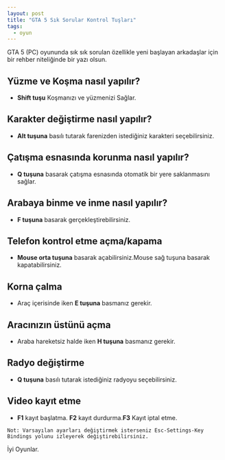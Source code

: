 ```yaml
---
layout: post
title: "GTA 5 Sık Sorular Kontrol Tuşları"
tags:
  - oyun
---
```


GTA 5 (PC) oyununda sık sık sorulan özellikle yeni başlayan arkadaşlar için bir rehber niteliğinde bir yazı olsun.

## Yüzme ve Koşma nasıl yapılır?

- **Shift tuşu** Koşmanızı ve yüzmenizi Sağlar.

## Karakter değiştirme nasıl yapılır?

- **Alt tuşuna** basılı tutarak farenizden istediğiniz karakteri seçebilirsiniz.

## Çatışma esnasında korunma nasıl yapılır?

- **Q tuşuna** basarak çatışma esnasında otomatik bir yere saklanmasını sağlar.

## Arabaya binme ve inme nasıl yapılır?

- **F tuşuna** basarak gerçekleştirebilirsiniz.

## Telefon kontrol etme açma/kapama

- **Mouse orta tuşuna** basarak açabilirsiniz.Mouse sağ tuşuna basarak kapatabilirsiniz.

## Korna çalma

- Araç içerisinde iken **E tuşuna** basmanız gerekir.

## Aracınızın üstünü açma

- Araba hareketsiz halde iken **H tuşuna** basmanız gerekir.

## Radyo değiştirme

- **Q tuşuna** basılı tutarak istediğiniz radyoyu seçebilirsiniz.

## Video kayıt etme

- **F1** kayıt başlatma. **F2** kayıt durdurma.**F3** Kayıt iptal etme.


```
Not: Varsayılan ayarları değiştirmek isterseniz Esc-Settings-Key Bindings yolunu izleyerek değiştirebilirsiniz.
```

İyi Oyunlar.